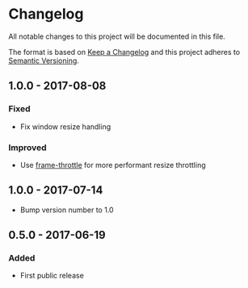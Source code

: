 # Changelog
All notable changes to this project will be documented in this file.

The format is based on [Keep a Changelog](http://keepachangelog.com/en/1.0.0/)
and this project adheres to [Semantic Versioning](http://semver.org/spec/v2.0.0.html).

## 1.0.0 - 2017-08-08
### Fixed
- Fix window resize handling

### Improved
- Use [frame-throttle](https://github.com/pelotoncycle/frame-throttle) for more performant resize throttling


## 1.0.0 - 2017-07-14
- Bump version number to 1.0

## 0.5.0 - 2017-06-19
### Added
- First public release
